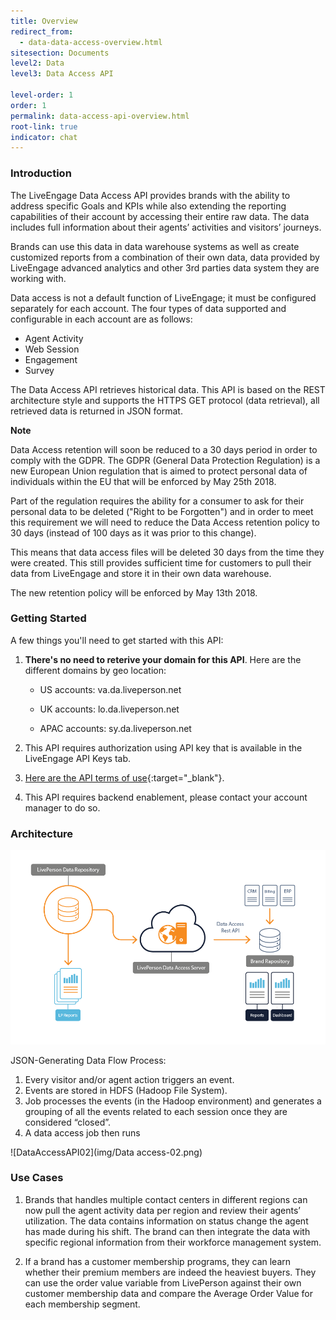 ```yaml
---
title: Overview
redirect_from:
  - data-data-access-overview.html
sitesection: Documents
level2: Data
level3: Data Access API

level-order: 1
order: 1
permalink: data-access-api-overview.html
root-link: true
indicator: chat
---
```


### Introduction

The LiveEngage Data Access API provides brands with the ability to address specific Goals and KPIs while also extending the reporting capabilities of their account by accessing their entire raw data. The data includes full information about their agents’ activities and visitors’ journeys.

Brands can use this data in data warehouse systems as well as create customized reports from a combination of their own data, data provided by LiveEngage advanced analytics and other 3rd parties data system they are working with.

Data access is not a default function of LiveEngage; it must be configured separately for each account.
The four types of data supported and configurable in each account are as follows:

* Agent Activity
* Web Session
* Engagement
* Survey

The Data Access API retrieves historical data. This API is based on the REST architecture style and supports the HTTPS GET protocol (data retrieval), all retrieved data is returned in JSON format.

**Note** 

Data Access retention will soon be reduced to a 30 days period in order to comply with the GDPR. The GDPR (General Data Protection Regulation) is a new European Union regulation that is aimed to protect personal data of individuals within the EU that will be enforced by May 25th 2018.

Part of the regulation requires the ability for a consumer to ask for their personal data to be deleted ("Right to be Forgotten") and in order to meet this requirement we will need to reduce the Data Access retention policy to 30 days (instead of 100 days as it was prior to this change).

This means that data access files will be deleted 30 days from the time they were created. This still provides sufficient time for customers to pull their data from LiveEngage and store it in their own data warehouse.

The new retention policy will be enforced by May 13th 2018.

### Getting Started

A few things you'll need to get started with this API:

1. **There's no need to reterive your domain for this API**. Here are the different domains by geo location:

	* US accounts: va.da.liveperson.net

	* UK accounts: lo.da.liveperson.net

	* APAC accounts: sy.da.liveperson.net

2. This API requires authorization using API key that is available in the LiveEngage API Keys tab.

3. [Here are the API terms of use](https://www.liveperson.com/policies/apitou){:target="_blank"}.  

4. This API requires backend enablement, please contact your account manager to do so. 


### Architecture

![DataAccessAPI](img/dataaccess.png)

JSON-Generating Data Flow Process:

1. Every visitor and/or agent action triggers an event.
2. Events are stored in HDFS (Hadoop File System).
3. Job processes the events (in the Hadoop environment) and generates a grouping of all the events related to each session once they are considered “closed”.
4. A data access job then runs

![DataAccessAPI02](img/Data access-02.png)


### Use Cases

1. Brands that handles multiple contact centers in different regions can now pull the agent activity data per region and review their agents’ utilization. The data contains information on status change the agent has made during his shift. The brand can then integrate the data with specific regional information from their workforce management system.

2. If a brand has a customer membership programs, they can learn whether their premium members are indeed the heaviest buyers. They can use the order value variable from LivePerson against their own customer membership data and compare the Average Order Value for each membership segment.
